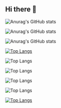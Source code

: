 ## Hi there 👋


![Anurag's GitHub stats](https://github-readme-stats.vercel.app/api?username=christopherjulien&show=reviews,discussions_started,discussions_answered,prs_merged,prs_merged_percentage)

![Anurag's GitHub stats](https://github-readme-stats.vercel.app/api?username=christopherjulien&show_icons=true)

![Anurag's GitHub stats](https://github-readme-stats.vercel.app/api?username=christopherjulien&show_icons=true&theme=transparent)

[![Top Langs](https://github-readme-stats.vercel.app/api/top-langs/?username=christopherjulien)](https://github.com/christopherjulien/github-readme-stats)

![Top Langs](https://github-readme-stats.vercel.app/api/top-langs/?username=christopherjulien&hide_progress=true)

![Top Langs](https://github-readme-stats.vercel.app/api/top-langs/?username=christopherjulien&layout=compact)

![Top Langs](https://github-readme-stats.vercel.app/api/top-langs/?username=christopherjulien&size_weight=0.5&count_weight=0.5)

![Top Langs](https://github-readme-stats.vercel.app/api/top-langs/?username=christopherjulien&hide=makefile,cmake)

[![Top Langs](https://github-readme-stats.vercel.app/api/top-langs/?username=christopherjulien&hide=makefile,cmake&layout=donut)](https://github.com/christopherjulien/github-readme-stats)









